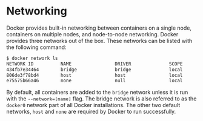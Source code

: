 # Networking

Docker provides built-in networking between containers on a single node, containers on multiple nodes, and node-to-node networking. Docker provides three networks out of the box. These networks can be listed with the following command:

```bash
$ docker network ls
NETWORK ID          NAME                DRIVER              SCOPE
434fb7e34464        bridge              bridge              local               
806de3f78bd4        host                host                local               
e75575b66a46        none                null                local   
```

By default, all containers are added to the `bridge` network unless it is run with the `--network=[name]` flag. The bridge network is also referred to as the `docker0` network part of all Docker installations. The other two default networks, `host` and `none` are required by Docker to run successfully. 
